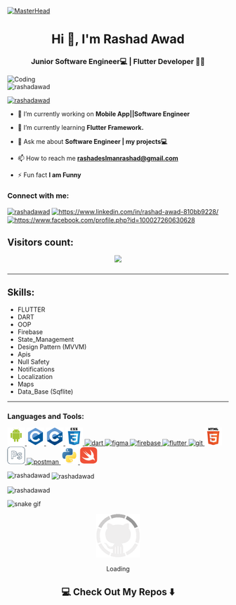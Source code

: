 [![MasterHead](https://developers.giphy.com/branch/master/static/api-512d36c09662682717108a38bbb5c57d.gif)](https://rishavchanda.io)
<h1 align="center">Hi 👋, I'm Rashad Awad</h1>
<h3 align="center">Junior Software Engineer💻 | Flutter Developer 🧑‍💻</h3>
<img align="right" alt="Coding" width="1000" src="https://camo.githubusercontent.com/9f9fe43121a3ab2d599365d27d0039c915824c961d51a5c5d27937874dd5c9eb/68747470733a2f2f6d69726f2e6d656469756d2e636f6d2f6d61782f313430302f312a766b6649346e464e6865433576307037777a447447672e676966">
<dev>
<p align="left"> <img src="https://komarev.com/ghpvc/?username=rashadawad&label=Profile%20views&color=0e75b6&style=flat" alt="rashadawad" /> </p>

<p align="left"> <a href="https://twitter.com/rashadawad" target="blank"><img src="https://img.shields.io/twitter/follow/rashadawad?logo=twitter&style=for-the-badge" alt="rashadawad" /></a> </p>

- 🔭 I’m currently working on **Mobile App||Software Engineer**

- 🌱 I’m currently learning **Flutter Framework.**

- 💬 Ask me about **Software Engineer | my projects💻**

- 📫 How to reach me **rashadeslmanrashad@gmail.com**

- ⚡ Fun fact **I am Funny**

<h3 align="left">Connect with me:</h3>
<p align="left">
<a href="https://twitter.com/rashadawad" target="blank"><img align="center" src="https://raw.githubusercontent.com/rahuldkjain/github-profile-readme-generator/master/src/images/icons/Social/twitter.svg" alt="rashadawad" height="30" width="40" /></a>
<a href="https://linkedin.com/in/https://www.linkedin.com/in/rashad-awad-810bb9228/" target="blank"><img align="center" src="https://raw.githubusercontent.com/rahuldkjain/github-profile-readme-generator/master/src/images/icons/Social/linked-in-alt.svg" alt="https://www.linkedin.com/in/rashad-awad-810bb9228/" height="30" width="40" /></a>
<a href="https://fb.com/https://www.facebook.com/profile.php?id=100027260630628" target="blank"><img align="center" src="https://raw.githubusercontent.com/rahuldkjain/github-profile-readme-generator/master/src/images/icons/Social/facebook.svg" alt="https://www.facebook.com/profile.php?id=100027260630628" height="30" width="40" /></a>
</p>

## Visitors count:
  
<!-- <p align="center"> <img src="https://komarev.com/ghpvc/?username=RashadAwad14&label=Visitors&color=blue&style=plastic" alt="gauravsingh9356" /> </p> -->
<div align="center">
  <img src="https://profile-counter.glitch.me/RashadAwad14/count.svg?"  />
</div>

###

<hr>
  
## Skills:  
* FLUTTER
* DART
* OOP                          
* Firebase
* State_Management
* Design Pattern (MVVM)
* Apis
* Null Safety
* Notifications
* Localization
* Maps
* Data_Base (Sqflite)
<hr>

<h3 align="left">Languages and Tools:</h3>
<p align="left"> <a href="https://developer.android.com" target="_blank" rel="noreferrer"> <img src="https://raw.githubusercontent.com/devicons/devicon/master/icons/android/android-original-wordmark.svg" alt="android" width="40" height="40"/> </a> <a href="https://www.cprogramming.com/" target="_blank" rel="noreferrer"> <img src="https://raw.githubusercontent.com/devicons/devicon/master/icons/c/c-original.svg" alt="c" width="40" height="40"/> </a> <a href="https://www.w3schools.com/cpp/" target="_blank" rel="noreferrer"> <img src="https://raw.githubusercontent.com/devicons/devicon/master/icons/cplusplus/cplusplus-original.svg" alt="cplusplus" width="40" height="40"/> </a> <a href="https://www.w3schools.com/css/" target="_blank" rel="noreferrer"> <img src="https://raw.githubusercontent.com/devicons/devicon/master/icons/css3/css3-original-wordmark.svg" alt="css3" width="40" height="40"/> </a> <a href="https://dart.dev" target="_blank" rel="noreferrer"> <img src="https://www.vectorlogo.zone/logos/dartlang/dartlang-icon.svg" alt="dart" width="40" height="40"/> </a> <a href="https://www.figma.com/" target="_blank" rel="noreferrer"> <img src="https://www.vectorlogo.zone/logos/figma/figma-icon.svg" alt="figma" width="40" height="40"/> </a> <a href="https://firebase.google.com/" target="_blank" rel="noreferrer"> <img src="https://www.vectorlogo.zone/logos/firebase/firebase-icon.svg" alt="firebase" width="40" height="40"/> </a> <a href="https://flutter.dev" target="_blank" rel="noreferrer"> <img src="https://www.vectorlogo.zone/logos/flutterio/flutterio-icon.svg" alt="flutter" width="40" height="40"/> </a> <a href="https://git-scm.com/" target="_blank" rel="noreferrer"> <img src="https://www.vectorlogo.zone/logos/git-scm/git-scm-icon.svg" alt="git" width="40" height="40"/> </a> <a href="https://www.w3.org/html/" target="_blank" rel="noreferrer"> <img src="https://raw.githubusercontent.com/devicons/devicon/master/icons/html5/html5-original-wordmark.svg" alt="html5" width="40" height="40"/> </a> <a href="https://www.photoshop.com/en" target="_blank" rel="noreferrer"> <img src="https://raw.githubusercontent.com/devicons/devicon/master/icons/photoshop/photoshop-line.svg" alt="photoshop" width="40" height="40"/> </a> <a href="https://postman.com" target="_blank" rel="noreferrer"> <img src="https://www.vectorlogo.zone/logos/getpostman/getpostman-icon.svg" alt="postman" width="40" height="40"/> </a> <a href="https://www.python.org" target="_blank" rel="noreferrer"> <img src="https://raw.githubusercontent.com/devicons/devicon/master/icons/python/python-original.svg" alt="python" width="40" height="40"/> </a> <a href="https://developer.apple.com/swift/" target="_blank" rel="noreferrer"> <img src="https://raw.githubusercontent.com/devicons/devicon/master/icons/swift/swift-original.svg" alt="swift" width="40" height="40"/> </a> </p>


<p><img align="left" src="https://github-readme-stats.vercel.app/api/top-langs?username=rashadawad&show_icons=true&locale=en&layout=compact" alt="rashadawad" /></p>

<p>&nbsp;<img align="center" src="https://github-readme-stats.vercel.app/api?username=rashadawad&show_icons=true&locale=en" alt="rashadawad" /></p>

<p><img align="center" src="https://github-readme-streak-stats.herokuapp.com/?user=rashadawad&" alt="rashadawad" /></p>

![snake gif](https://github.com/RashadAwad14/RashadAwad14/blob/main/github-contribution-grid-snake.gif)
      </div>
    <div align=center>
        <img src="https://raw.githubusercontent.com/AhmedFathyDev/AhmedFathyDev/main/GitHub.gif" alt="GitHub Octocat Logo" height="100">
        <p>Loading</p>
    </div>
</div>
<h2  align="center">💻 Check Out My Repos ⬇️ </h2>
